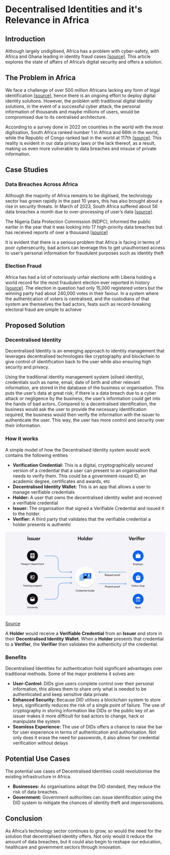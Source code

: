 # Decentralised Identities and it's Relevance in Africa

## Introduction

Although largely undigitised, Africa has a problem with cyber-safety, with Africa and Ghana leading in identity fraud cases [[source]](https://guardian.ng/news/nigeria-ghana-lead-west-africas-identity-fraud-cases/). This article explores the state of affairs of Africa’s digital security and offers a solution.

## The Problem in Africa

We face a challenge of over 500 million Africans lacking any form of legal identification [[source]](https://www.diplomacy.edu/resource/report-stronger-digital-voices-from-africa/digital-identification-africa/), hence there is an ongoing effort to deploy digital identity solutions. However, the problem with traditional digital identity solutions, in the event of a successful cyber attack, the personal information of thousands and maybe millions of users, would be compromised due to its centralised architecture.

According to a survey done in 2022 on countries in the world with the most digitisation, South Africa ranked number 1 in Africa and 66th in the world, while the Republic of Congo ranked last in the world at 117th [[source]](https://surfshark.com/dql2022). This reality is evident in our data privacy laws or the lack thereof, as a result, making us even more vulnerable to data breaches and misuse of private information.

## Case Studies

### Data Breaches Across Africa

Although the majority of Africa remains to be digitised, the technology sector has grown rapidly in the past 10 years, this has also brought about a rise in security threats. In March of 2023, South Africa suffered about 56 data breaches a month due to over-processing of user’s data [[source]](https://www.itweb.co.za/article/data-breaches-rising-at-alarming-rate-says-inforeg/wbrpOqg2pXZMDLZn).

The Nigeria Data Protection Commission (NDPC), informed the public earlier in the year that it was looking into 17 high-priority data breaches but has received reports of over a thousand [[source]](https://techpoint.africa/2024/01/29/nigeria-data-protection-breaches/)

It is evident that there is a serious problem that Africa is facing in terms of poor cybersecurity, bad actors can leverage this to get unauthorised access to user’s personal information for fraudulent purposes such as identity theft

### Election Fraud

Africa has had a lot of notoriously unfair elections with Liberia holding a world record for the most fraudulent election ever reported in history [[source]](https://premiumpolitics.com/five-most-rigged-elections-in-africa/?utm_source=punch&utm_medium=punch_backlink). The election in question had only 15,000 registered voters but the winning party had about 240,000 votes in their favour. In a system where the authentication of voters is centralised, and the custodians of that system are themselves the bad actors, feats such as record-breaking electoral fraud are simple to achieve

## Proposed Solution

### Decentralised Identity

Decentralised Identity is an emerging approach to identity management that leverages decentralised technologies like cryptography and blockchain to give control of identification back to the user while also ensuring high security and privacy.

Using the traditional identity management system (siloed identity), credentials such as name, email, date of birth and other relevant information, are stored in the database of the business or organisation. This puts the user’s data at great risk; if there is a data breach due to a cyber attack or negligence by the business, the user’s information could get into the hands of bad actors. Compared to a decentralised identification, the business would ask the user to provide the necessary identification required, the business would then verify the information with the issuer to authenticate the user. This way, the user has more control and security over their information.

### How it works

A simple model of how the Decentralised Identity system would work contains the following entities

- **Verification Credential:** This is a digital, cryptographically secured version of a credential that a user can present to an organisation that needs to verify them. This could be a government-issued ID, an academic degree, certificates and awards, etc
- **Decentralised Identity Wallet:** This is an app that allows a user to manage verifiable credentials
- **Holder:** A user that owns the decentralised identity wallet and received a verifiable credential
- **Issuer:** The organisation that signed a Verifiable Credential and issued it to the holder.
- **Verifier:** A third party that validates that the verifiable credential a holder presents is authentic

![[Source](https://www.google.com/url?sa=i&url=https%3A%2F%2Fwww.dock.io%2Fpost%2Fdecentralized-identity&psig=AOvVaw2CSibZp73ZTwq9t52ZHYuC&ust=1716230840854000&source=images&cd=vfe&opi=89978449&ved=0CBUQ3YkBahcKEwjAj6OesJqGAxUAAAAAHQAAAAAQBA)](image1-dock.png)

[Source](https://www.google.com/url?sa=i&url=https%3A%2F%2Fwww.dock.io%2Fpost%2Fdecentralized-identity&psig=AOvVaw2CSibZp73ZTwq9t52ZHYuC&ust=1716230840854000&source=images&cd=vfe&opi=89978449&ved=0CBUQ3YkBahcKEwjAj6OesJqGAxUAAAAAHQAAAAAQBA)

A **Holder** would receive a **Verifiable Credential** from an **Issuer** and store in their **Decentralised Identity Wallet**. When a **Holder** presents that credential to a **Verifier**, the **Verifier** then validates the authenticity of the credential.

### Benefits

Decentralised Identities for authentication hold significant advantages over traditional methods. Some of the major problems it solves are:

- **User-Control:** DIDs give users complete control over their personal information, this allows them to share only what is needed to be authenticated and keep sensitive data private.
- **Enhanced Security:** Because DID utilises a blockchain system to store keys, significantly reduces the risk of a single point of failure. The use of cryptography in storing information like DIDs or the public key of an issuer makes it more difficult for bad actors to change, hack or manipulate the system
- **Seamless Experience:** The use of DIDs offers a chance to raise the bar for user experience in terms of authentication and authorisation. Not only does it erase the need for passwords, it also allows for credential verification without delays

## Potential Use Cases

The potential use cases of Decentralised Identities could revolutionise the existing infrastructure in Africa.

- **Businesses:** As organisations adopt the DID standard, they reduce the risk of data breaches.
- **Government:** Government authorities can issue identification using the DID system to mitigate the chances of identity theft and impersonations.

## Conclusion

As Africa’s technology sector continues to grow, so would the need for the solution that decentralised identity offers. Not only would it reduce the amount of data breaches, but it could also begin to reshape our education, healthcare and government sectors through innovation.
